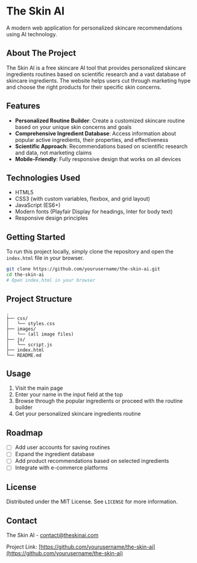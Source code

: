# The Skin AI

A modern web application for personalized skincare recommendations using AI technology.

## About The Project

The Skin AI is a free skincare AI tool that provides personalized skincare ingredients routines based on scientific research and a vast database of skincare ingredients. The website helps users cut through marketing hype and choose the right products for their specific skin concerns.

## Features

- **Personalized Routine Builder**: Create a customized skincare routine based on your unique skin concerns and goals
- **Comprehensive Ingredient Database**: Access information about popular active ingredients, their properties, and effectiveness
- **Scientific Approach**: Recommendations based on scientific research and data, not marketing claims
- **Mobile-Friendly**: Fully responsive design that works on all devices

## Technologies Used

- HTML5
- CSS3 (with custom variables, flexbox, and grid layout)
- JavaScript (ES6+)
- Modern fonts (Playfair Display for headings, Inter for body text)
- Responsive design principles

## Getting Started

To run this project locally, simply clone the repository and open the `index.html` file in your browser.

```bash
git clone https://github.com/yourusername/the-skin-ai.git
cd the-skin-ai
# Open index.html in your browser
```

## Project Structure

```
.
├── css/
│   └── styles.css
├── images/
│   └── (all image files)
├── js/
│   └── script.js
├── index.html
└── README.md
```

## Usage

1. Visit the main page
2. Enter your name in the input field at the top
3. Browse through the popular ingredients or proceed with the routine builder
4. Get your personalized skincare ingredients routine

## Roadmap

- [ ] Add user accounts for saving routines
- [ ] Expand the ingredient database
- [ ] Add product recommendations based on selected ingredients
- [ ] Integrate with e-commerce platforms

## License

Distributed under the MIT License. See `LICENSE` for more information.

## Contact

The Skin AI - contact@theskinai.com

Project Link: [https://github.com/yourusername/the-skin-ai](https://github.com/yourusername/the-skin-ai) 